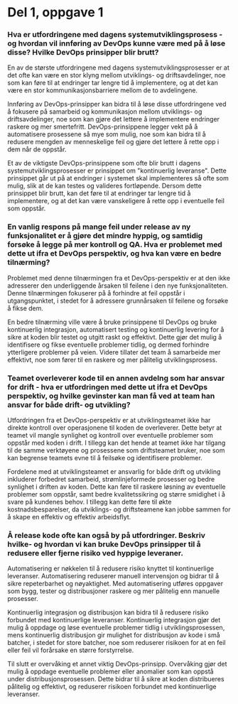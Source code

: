 # Del 1, oppgave 1

### Hva er utfordringene med dagens systemutviklingsprosess - og hvordan vil innføring av DevOps kunne være med på å løse disse? Hvilke DevOps prinsipper blir brutt?

En av de største utfordringene med dagens systemutviklingsprosesser er at det ofte kan være en stor klyng mellom utviklings- og driftsavdelinger, noe som kan føre til at endringer tar lengre tid å implementere, og at det kan være en stor kommunikasjonsbarriere mellom de to avdelingene.

Innføring av DevOps-prinsipper kan bidra til å løse disse utfordringene ved å fokusere på samarbeid og kommunikasjon mellom utviklings- og driftsavdelinger, noe som kan gjøre det lettere å implementere endringer raskere og mer smertefritt. DevOps-prinsippene legger vekt på å automatisere prosessene så mye som mulig, noe som kan bidra til å redusere mengden av menneskelige feil og gjøre det lettere å rette opp i dem når de oppstår.

Et av de viktigste DevOps-prinsippene som ofte blir brutt i dagens systemutviklingsprosesser er prinsippet om "kontinuerlig leveranse". Dette prinsippet går ut på at endringer i systemet skal implementeres så ofte som mulig, slik at de kan testes og valideres fortløpende. Dersom dette prinsippet blir brutt, kan det føre til at endringer tar lengre tid å implementere, og at det kan være vanskeligere å rette opp i eventuelle feil som oppstår.


### En vanlig respons på mange feil under release av ny funksjonalitet er å gjøre det mindre hyppig, og samtidig forsøke å legge på mer kontroll og QA. Hva er problemet med dette ut ifra et DevOps perspektiv, og hva kan være en bedre tilnærming?

Problemet med denne tilnærmingen fra et DevOps-perspektiv er at den ikke adresserer den underliggende årsaken til feilene i den nye funksjonaliteten. Denne tilnærmingen fokuserer på å forhindre at feil oppstår i utgangspunktet, i stedet for å adressere grunnårsaken til feilene og forsøke å fikse dem.

En bedre tilnærming ville være å bruke prinsippene til DevOps og bruke kontinuerlig integrasjon, automatisert testing og kontinuerlig levering for å sikre at koden blir testet og utgitt raskt og effektivt. Dette gjør det mulig å identifisere og fikse eventuelle problemer tidlig, og dermed forhindre ytterligere problemer på veien. Videre tillater det team å samarbeide mer effektivt, noe som fører til en raskere og mer pålitelig utviklingsprosess.

### Teamet overleverer kode til en annen avdelng som har ansvar for drift - hva er utfordringen med dette ut ifra et DevOps perspektiv, og hvilke gevinster kan man få ved at team han ansvar for både drift- og utvikling?

Utfordringen fra et DevOps-perspektiv er at utviklingsteamet ikke har direkte kontroll over operasjonene til koden de overleverer. Dette betyr at teamet vil mangle synlighet og kontroll over eventuelle problemer som oppstår med koden i drift. I tillegg kan det hende at teamet ikke har tilgang til de samme verktøyene og prosessene som driftsteamet bruker, noe som kan begrense teamets evne til å feilsøke og identifisere problemer.

Fordelene med at utviklingsteamet er ansvarlig for både drift og utvikling inkluderer forbedret samarbeid, strømlinjeformede prosesser og bedre synlighet i driften av koden. Dette kan føre til raskere løsning av eventuelle problemer som oppstår, samt bedre kvalitetssikring og større smidighet i å svare på kundenes behov. I tillegg kan dette føre til økte kostnadsbesparelser, da utviklings- og driftsteamene kan jobbe sammen for å skape en effektiv og effektiv arbeidsflyt.


### Å release kode ofte kan også by på utfordringer. Beskriv hvilke- og hvordan vi kan bruke DevOps prinsipper til å redusere eller fjerne risiko ved hyppige leveraner.

Automatisering er nøkkelen til å redusere risiko knyttet til kontinuerlige leveranser. Automatisering reduserer manuell intervensjon og bidrar til å sikre repeterbarhet og nøyaktighet. Med automatisering utføres oppgaver som bygg, tester og distribusjoner raskere og mer pålitelig enn manuelle prosesser.

Kontinuerlig integrasjon og distribusjon kan bidra til å redusere risiko forbundet med kontinuerlige leveranser. Kontinuerlig integrasjon gjør det mulig å oppdage og løse eventuelle problemer tidlig i utviklingsprosessen, mens kontinuerlig distribusjon gir mulighet for distribusjon av kode i små batcher, i stedet for store batcher, noe som reduserer risikoen for at en feil eller feil vil forårsake en større forstyrrelse.

Til slutt er overvåking et annet viktig DevOps-prinsipp. Overvåking gjør det mulig å oppdage eventuelle problemer eller anomalier som kan oppstå under distribusjonsprosessen. Dette bidrar til å sikre at koden distribueres pålitelig og effektivt, og reduserer risikoen forbundet med kontinuerlige leveranser.